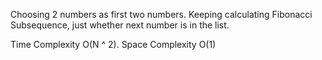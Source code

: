 Choosing 2 numbers as first two numbers. Keeping calculating Fibonacci Subsequence, just whether next number is in the list.


Time Complexity O(N ^ 2). Space Complexity O(1)
